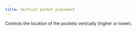 ```yaml
---
title: Vertical pocket placement
---
```


Controls the location of the pockets vertically (higher or lower).
